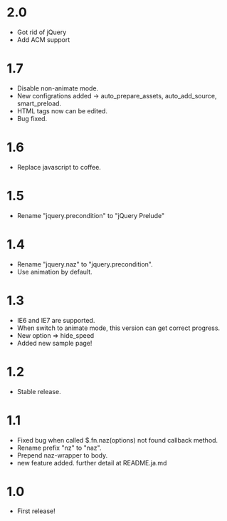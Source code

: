 # 2.0

- Got rid of jQuery
- Add ACM support

# 1.7

- Disable non-animate mode.
- New configrations added -> auto_prepare_assets, auto_add_source, smart_preload.
- HTML tags now can be edited.
- Bug fixed.

# 1.6

- Replace javascript to coffee.

# 1.5

- Rename "jquery.precondition" to "jQuery Prelude"

# 1.4

- Rename "jquery.naz" to "jquery.precondition".
- Use animation by default.

# 1.3

- IE6 and IE7 are supported.
- When switch to animate mode, this version can get correct progress.
- New option => hide_speed
- Added new sample page!

# 1.2

- Stable release.

# 1.1

- Fixed bug when called $.fn.naz(options) not found callback method.
- Rename prefix "nz" to "naz".
- Prepend naz-wrapper to body.
- new feature added. further detail at README.ja.md

# 1.0

- First release!
